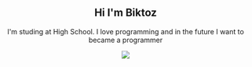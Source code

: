 <h2 align=center>Hi I'm Biktoz</h2>

<div align=center>
    <p>I'm studing at High School. I love programming and in the future I want to became a programmer</p>

<img src="https://github-readme-stats.vercel.app/api/top-langs/?username=biktoz&layout=compact&langs_count=4=true&theme=dark">
</div>
